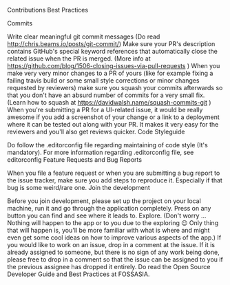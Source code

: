Contributions Best Practices

Commits

Write clear meaningful git commit messages (Do read http://chris.beams.io/posts/git-commit/)
Make sure your PR's description contains GitHub's special keyword references that automatically close the related issue when the PR is merged. (More info at https://github.com/blog/1506-closing-issues-via-pull-requests )
When you make very very minor changes to a PR of yours (like for example fixing a failing travis build or some small style corrections or minor changes requested by reviewers) make sure you squash your commits afterwards so that you don't have an absurd number of commits for a very small fix. (Learn how to squash at https://davidwalsh.name/squash-commits-git )
When you're submitting a PR for a UI-related issue, it would be really awesome if you add a screenshot of your change or a link to a deployment where it can be tested out along with your PR. It makes it very easy for the reviewers and you'll also get reviews quicker.
Code Styleguide

Do follow the .editorconfig file regarding maintaining of code style (It's mandatory).
For more information regarding .editorconfig file, see editorconfig
Feature Requests and Bug Reports

When you file a feature request or when you are submitting a bug report to the issue tracker, make sure you add steps to reproduce it. Especially if that bug is some weird/rare one.
Join the development

Before you join development, please set up the project on your local machine, run it and go through the application completely. Press on any button you can find and see where it leads to. Explore. (Don't worry ... Nothing will happen to the app or to you due to the exploring 😉 Only thing that will happen is, you'll be more familiar with what is where and might even get some cool ideas on how to improve various aspects of the app.)
If you would like to work on an issue, drop in a comment at the issue. If it is already assigned to someone, but there is no sign of any work being done, please free to drop in a comment so that the issue can be assigned to you if the previous assignee has dropped it entirely.
Do read the Open Source Developer Guide and Best Practices at FOSSASIA.
